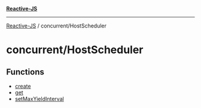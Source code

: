 [**Reactive-JS**](../../README.md)

***

[Reactive-JS](../../README.md) / concurrent/HostScheduler

# concurrent/HostScheduler

## Functions

- [create](functions/create.md)
- [get](functions/get.md)
- [setMaxYieldInterval](functions/setMaxYieldInterval.md)

